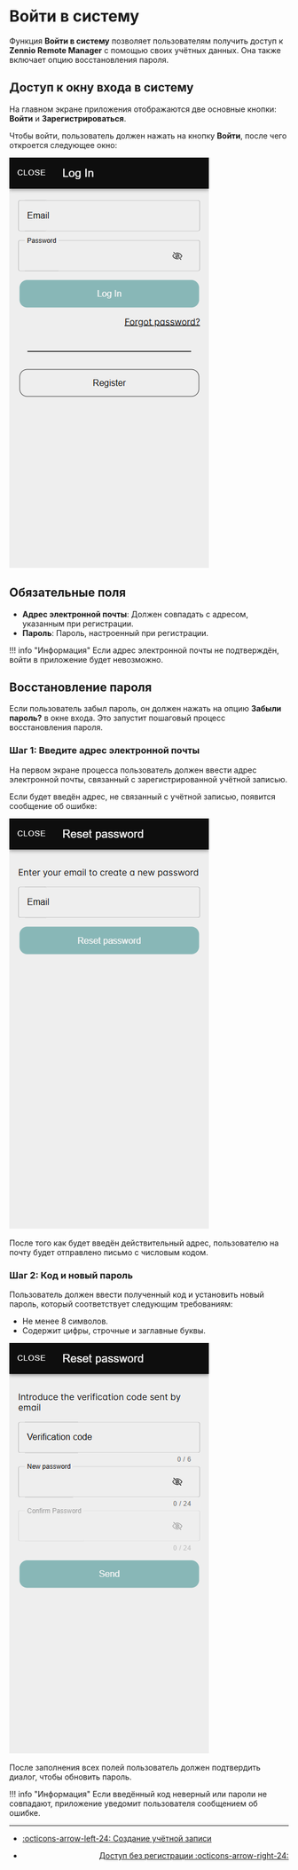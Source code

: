 # Войти в систему

Функция **Войти в систему** позволяет пользователям получить доступ к **Zennio Remote Manager** с помощью своих учётных данных. Она также включает опцию восстановления пароля.

## Доступ к окну входа в систему

На главном экране приложения отображаются две основные кнопки: **Войти** и **Зарегистрироваться**.

Чтобы войти, пользователь должен нажать на кнопку **Войти**, после чего откроется следующее окно:

![login.png](../images/login.png)

## Обязательные поля

- **Адрес электронной почты**: Должен совпадать с адресом, указанным при регистрации.
- **Пароль**: Пароль, настроенный при регистрации.

!!! info "Информация"
    Если адрес электронной почты не подтверждён, войти в приложение будет невозможно.

## Восстановление пароля

Если пользователь забыл пароль, он должен нажать на опцию **Забыли пароль?** в окне входа. Это запустит пошаговый процесс восстановления пароля.

### Шаг 1: Введите адрес электронной почты

На первом экране процесса пользователь должен ввести адрес электронной почты, связанный с зарегистрированной учётной записью.

Если будет введён адрес, не связанный с учётной записью, появится сообщение об ошибке:

![forgot_pass_1.png](../images/forgot_pass_1.png)

После того как будет введён действительный адрес, пользователю на почту будет отправлено письмо с числовым кодом.

### Шаг 2: Код и новый пароль

Пользователь должен ввести полученный код и установить новый пароль, который соответствует следующим требованиям:

- Не менее 8 символов.
- Содержит цифры, строчные и заглавные буквы.

![forgot_pass_2.png](../images/forgot_pass_2.png)

После заполнения всех полей пользователь должен подтвердить диалог, чтобы обновить пароль.

!!! info "Информация"
    Если введённый код неверный или пароли не совпадают, приложение уведомит пользователя сообщением об ошибке.

------

<div class="grid cards" markdown>

- <div class="card" style="text-align: left;">

    [:octicons-arrow-left-24: Создание учётной записи](/zr-manual-ru/access_register/register/)

- <div class="card" style="text-align: right;">
    
    [Доступ без регистрации :octicons-arrow-right-24:](/zr-manual-ru/access_register/guest_access/)

</div></div></div>